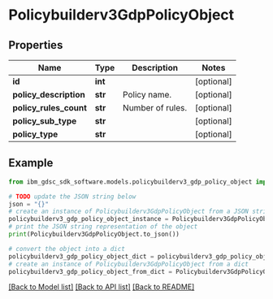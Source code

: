 # Policybuilderv3GdpPolicyObject


## Properties

Name | Type | Description | Notes
------------ | ------------- | ------------- | -------------
**id** | **int** |  | [optional] 
**policy_description** | **str** | Policy name. | [optional] 
**policy_rules_count** | **str** | Number of rules. | [optional] 
**policy_sub_type** | **str** |  | [optional] 
**policy_type** | **str** |  | [optional] 

## Example

```python
from ibm_gdsc_sdk_software.models.policybuilderv3_gdp_policy_object import Policybuilderv3GdpPolicyObject

# TODO update the JSON string below
json = "{}"
# create an instance of Policybuilderv3GdpPolicyObject from a JSON string
policybuilderv3_gdp_policy_object_instance = Policybuilderv3GdpPolicyObject.from_json(json)
# print the JSON string representation of the object
print(Policybuilderv3GdpPolicyObject.to_json())

# convert the object into a dict
policybuilderv3_gdp_policy_object_dict = policybuilderv3_gdp_policy_object_instance.to_dict()
# create an instance of Policybuilderv3GdpPolicyObject from a dict
policybuilderv3_gdp_policy_object_from_dict = Policybuilderv3GdpPolicyObject.from_dict(policybuilderv3_gdp_policy_object_dict)
```
[[Back to Model list]](../README.md#documentation-for-models) [[Back to API list]](../README.md#documentation-for-api-endpoints) [[Back to README]](../README.md)


